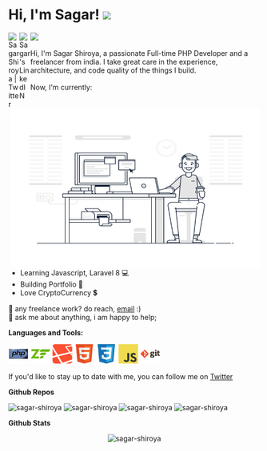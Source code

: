 # Hi, I'm Sagar! <img src="https://raw.githubusercontent.com/MartinHeinz/MartinHeinz/master/wave.gif" width="30px">
<a href="https://twitter.com/OfficialSagar21">
  <img align="left" alt="Sagar Shiroya | Twitter" width="22px" src="https://raw.githubusercontent.com/peterthehan/peterthehan/master/assets/twitter.svg" />
</a>
<a href="https://www.linkedin.com/in/sagar-shiroya/">
  <img align="left" alt="Sagar's LinkedIN" width="22px" src="https://raw.githubusercontent.com/peterthehan/peterthehan/master/assets/linkedin.svg" />
</a>

![](https://visitor-badge.glitch.me/badge?page_id=sagar-shiroya.sagar-shiroya)
<br />

Hi, I'm Sagar Shiroya, a passionate Full-time PHP Developer and a freelancer from india. I take great care in the experience, architecture, and code quality of the things I build.
<img align="right" alt="GIF" src="https://github.com/sagar-shiroya/sagar-shiroya/blob/main/web-developer.jpg?raw=true" width="500" height="320" /><br><br>
Now, I’m currently: <br>
 
  * Learning Javascript, Laravel 8 :computer: 
  * Building Portfolio :construction_worker:
  * Love CryptoCurrency :heavy_dollar_sign:

  
  
💼 any freelance work? do reach, [email](mailto:sagarshiroy95@gmail.com) :) <br>
💬 ask me about anything, i am happy to help;

**Languages and Tools:**  

<img src="https://github.com/devicons/devicon/blob/master/icons/php/php-original.svg" alt="HTML logo" width="40" height="40"> <img src="https://github.com/devicons/devicon/blob/master/icons/zend/zend-plain.svg" alt="HTML logo" width="40" height="40"> <img src="https://github.com/devicons/devicon/blob/master/icons/laravel/laravel-plain.svg" alt="HTML logo" width="40" height="40"> <img src="https://github.com/devicons/devicon/blob/master/icons/html5/html5-original.svg" alt="HTML logo" width="40" height="40"> <img src="https://github.com/devicons/devicon/blob/master/icons/css3/css3-original.svg" alt="HTML logo" width="40" height="40"> <img src="https://github.com/devicons/devicon/blob/master/icons/javascript/javascript-original.svg" alt="HTML logo" width="40" height="40"> <img src="https://github.com/devicons/devicon/blob/master/icons/git/git-original-wordmark.svg" alt="HTML logo" width="40" height="40"> 


If you'd like to stay up to date with me, you can follow me on <a href="https://twitter.com/OfficialSagar21">Twitter</a>

**Github Repos**
<p> 
 <img src="https://github-readme-stats.vercel.app/api/pin/?username=sagar-shiroya&repo=Laravel-Roadmap-Learning-Path&cache_seconds=86400&theme=dark" alt="sagar-shiroya" />
 <img src="https://github-readme-stats.vercel.app/api/pin/?username=sagar-shiroya&repo=posty&cache_seconds=86400&theme=dark" alt="sagar-shiroya" />
 <img src="https://github-readme-stats.vercel.app/api/pin/?username=sagar-shiroya&repo=seven&cache_seconds=86400&theme=dark" alt="sagar-shiroya" />
 <img src="https://github-readme-stats.vercel.app/api/pin/?username=sagar-shiroya&repo=lumen-crud-api&cache_seconds=86400&theme=dark" alt="sagar-shiroya" />
</p>

**Github Stats**
<p align="center"> <img src="https://github-readme-stats.vercel.app/api?username=sagar-shiroya&show_icons=true&theme=dark" alt="sagar-shiroya" /></p>

